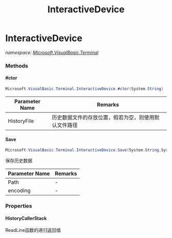 ﻿---
title: InteractiveDevice
---

# InteractiveDevice
_namespace: [Microsoft.VisualBasic.Terminal](N-Microsoft.VisualBasic.Terminal.html)_





### Methods

#### #ctor
```csharp
Microsoft.VisualBasic.Terminal.InteractiveDevice.#ctor(System.String)
```


|Parameter Name|Remarks|
|--------------|-------|
|HistoryFile|历史数据文件的存放位置，假若为空，则使用默认文件路径|


#### Save
```csharp
Microsoft.VisualBasic.Terminal.InteractiveDevice.Save(System.String,System.Text.Encoding)
```
保存历史数据

|Parameter Name|Remarks|
|--------------|-------|
|Path|-|
|encoding|-|



### Properties

#### HistoryCallerStack
ReadLine函数的递归返回值
